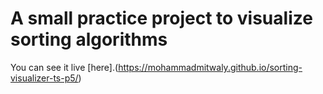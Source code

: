 # A small practice project to visualize sorting algorithms

You can see it live [here].(https://mohammadmitwaly.github.io/sorting-visualizer-ts-p5/)
